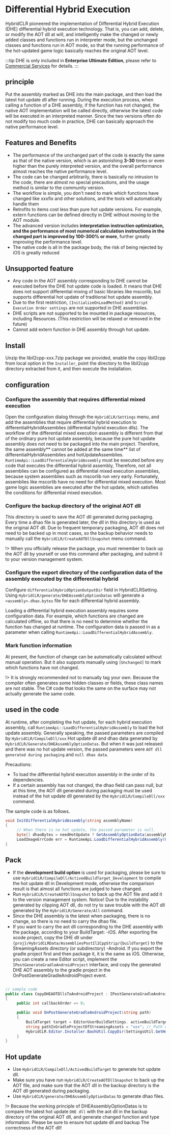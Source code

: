 # Differential Hybrid Execution

HybridCLR pioneered the implementation of Differential Hybrid Execution (DHE) differential hybrid execution technology. That is, you can add, delete, or modify the AOT dll at will, and intelligently make the changed or newly added classes and functions run in interpreter mode, but the unchanged classes and functions run in AOT mode, so that the running performance of the hot-updated game logic basically reaches the original AOT level.

:::tip
DHE is only included in **Enterprise Ultimate Edition**, please refer to [Commercial Services](../other/business.md) for details.
:::

## principle

Put the assembly marked as DHE into the main package, and then load the latest hot update dll after running. During the execution process, when calling a function of a DHE assembly, if the function has not changed, the native AOT implementation will be called directly, otherwise the latest code will be executed in an interpreted manner.
Since the two versions often do not modify too much code in practice, DHE can basically approach the native performance level.

## Features and Benefits

- The performance of the unchanged part of the code is exactly the same as that of the native version, which is an astonishing **3-30** times or even higher than the purely interpreted version, and the overall performance almost reaches the native performance level.
- The code can be changed arbitrarily, there is basically no intrusion to the code, there are almost no special precautions, and the usage method is similar to the community version.
- The workflow is simple, you don't need to mark which functions have changed like xxxfix and other solutions, and the tools will automatically handle them
- Retrofits to items cost less than pure hot update versions. For example, extern functions can be defined directly in DHE without moving to the AOT module.
- The advanced version includes **interpretation instruction optimization, and the performance of most numerical calculation instructions in the changed part is improved by 100-300% or more**, further greatly improving the performance level.
- The native code is all in the package body, the risk of being rejected by iOS is greatly reduced

## Unsupported feature

- Any code in the AOT assembly corresponding to DHE cannot be executed before the DHE hot update code is loaded. It means that DHE does not support differential mixing of basic libraries like mscorlib, but supports differential hot update of traditional hot update assembly.
- Due to the first restriction, `[InitializeOnLoadMethod]` and `Script Execution Order settings` are not supported in DHE assemblies.
- DHE scripts are not supported to be mounted in package resources, including Resources. (This restriction will be relaxed or removed in the future)
- Cannot add extern function in DHE assembly through hot update.

## Install

Unzip the libil2cpp-xxx.7zip package we provided, enable the copy libil2cpp from local option in the `Installer`, point the directory to the libil2cpp directory extracted from it, and then execute the installation.

## configuration

### Configure the assembly that requires differential mixed execution

Open the configuration dialog through the `HybridCLR/Settings` menu, and add the assemblies that require differential hybrid execution to differentialHybridAssemblies (differential hybrid execution dlls).
The workflow of the differential mixed execution assembly is different from that of the ordinary pure hot update assembly, because the pure hot update assembly does not need to be packaged into the main project. Therefore, the same assembly** cannot be added at the same time**
list of differentialHybridAssemblies and hotUpdateAssemblies. `RuntimeApi::LoadDifferentialHybridAssembly` must be executed before any code that executes the differential hybrid assembly,
Therefore, not all assemblies can be configured as differential mixed execution assemblies, because system assemblies such as mscorlib run very early. Fortunately, assemblies like mscorlib have no need for differential mixed execution.
Most game logic assemblies are executed after the hot update, which satisfies the conditions for differential mixed execution.

### Configure the backup directory of the original AOT dll

This directory is used to save the AOT dll generated during packaging. Every time a dhao file is generated later, the dll in this directory is used as the original AOT dll.
Due to frequent temporary packaging, AOT dll does not need to be backed up in most cases, so the backup behavior needs to manually call the `HybridCLR/CreateAOTDllSnapshot` menu command.

!> When you officially release the package, you must remember to back up the AOT dll by yourself or use this command after packaging, and submit it to your version management system.

### Configure the export directory of the configuration data of the assembly executed by the differential hybrid

Configure `differentialHybridOptionOutputDir` field in HybridCLRSetting. Using `HybridCLR/generate/DHEAssemblyOptionDatas` will generate a `<assembly>.dhao.bytes` file for each differential hybrid assembly.

Loading a differential hybrid execution assembly requires some configuration data. For example, which functions are changed are calculated offline, so that there is no need to determine whether the function has changed at runtime. The configuration data is passed in as a parameter when calling `RuntimeApi::LoadDifferentialHybridAssembly`.

### Mark function information

At present, the function of change can be automatically calculated without manual operation. But it also supports manually using `[Unchanged]` to mark which functions have not changed.

!> It is strongly recommended not to manually tag your own. Because the compiler often generates some hidden classes or fields, these class names are not stable. The C# code that looks the same on the surface may not actually generate the same code.

## used in the code

At runtime, after completing the hot update, for each hybrid execution assembly, call `RuntimeApi::LoadDifferentialHybridAssembly` to load the hot update assembly. Generally speaking, the passed parameters are compiled by `HybridCLR/CompileDll/xxx`
Hot update dll and dhao data generated by `HybridCLR/Generate/DHEAssemblyOptionDatas`. But when it was just released and there was no hot update version, the passed parameters were `AOT dll generated during packaging` and `null dhao data`.

Precautions:

- To load the differential hybrid execution assembly in the order of its dependencies.
- If a certain assembly has not changed, the dhao field can pass null, but at this time, the AOT dll generated during packaging must be used instead of the hot update dll generated by the `HybridCLR/CompileDll/xxx` command.

The sample code is as follows.

```csharp
void InitDifferentialHybridAssembly(string assemblyName)
{
     // When there is no hot update, the passed parameter is null.
     byte[] dhaoBytes = needHotUpdate ? GetAssemblyOptionData(assemblyName) : null;
     LoadImageErrCode err = RuntimeApi.LoadDifferentialHybridAssembly(GetAssemblyData(assemblyName), dhaoBytes);
}
```

## Pack

- If the **development build option** is used for packaging, please be sure to use `HybridCLR/CompileDll/ActivedBuildTarget_Development` to compile the hot update dll in Development mode, otherwise the comparison result is that almost all functions are judged to have changed.
- Run `HybridCLR/CreateAOTDllSnapshot` to back up the AOT file and add it to the version management system. Notice! Due to the instability generated by clipping AOT dll, do not try to save trouble with the AOT dll generated by the `HybridCLR/Generate/All` command.
- Since the DHE assembly is the latest when packaging, there is no change, so there is no need to carry the dhao file.
- If you want to carry the aot dll corresponding to the DHE assembly with the package, according to your BuildTarget:
   -iOS. After exporting the xcode project, copy the DHE dll under `{proj}/HybridCLRData/AssembliesPostIl2CppStrip/{buildTarget}` to the StreamingAssets directory (or subdirectory)
   -Android. If you export the gradle project first and then package it, it is the same as iOS. Otherwise, you can create a new Editor script, implement the `IPostGenerateGradleAndroidProject` interface, and copy the generated DHE AOT assembly to the gradle project in the OnPostGenerateGradleAndroidProject event.

```csharp

// sample code
public class CopyDHEAOTDllsToAndroidProject : IPostGenerateGradleAndroidProject
{
     public int callbackOrder => 0;

     public void OnPostGenerateGradleAndroidProject(string path)
     {
         BuildTarget target = EditorUserBuildSettings. activeBuildTarget;
         string pathInGradleProjectOfStreamingAssets = "xxx"; // Path of the StreamingAssets directory in the exported gradle project
         HybridCLR.Editor.Installer.BashUtil.CopyDir(SettingsUtil.GetHotUpdateDllsOutputDirByTarget(target), pathInGradleProjectOfStreamingAssets);
     }
}

```

## Hot update

- Use `HybridCLR/CompileDll/ActivedBuildTarget` to generate hot update dll.
- Make sure you have run `HybridCLR/CreateAOTDllSnapshot` to back up the AOT file, and make sure that the AOT dll in the backup directory is the AOT dll generated during packaging.
- Use `HybridCLR/generate/DHEAssemblyOptionDatas` to generate dhao files.

!> Because the working principle of DHEAssemblyOptionDatas is to compare the latest hot update `DHE dll` with the aot dll in the backup directory of the original AOT dll, and generate changed function and type information. Please be sure to ensure hot update dll and backup
The correctness of the AOT dll!